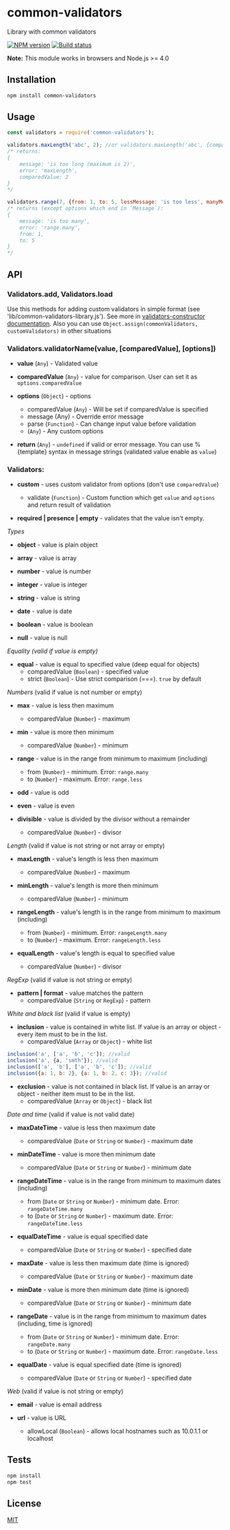 # common-validators
Library with common validators

[![NPM version](https://img.shields.io/npm/v/common-validators.svg)](https://npmjs.org/package/common-validators)
[![Build status](https://img.shields.io/travis/tamtakoe/common-validators.svg)](https://travis-ci.org/tamtakoe/common-validators)

**Note:** This module works in browsers and Node.js >= 4.0

## Installation

```sh
npm install common-validators
```

## Usage

```js
const validators = require('common-validators');

validators.maxLength('abc', 2); //or validators.maxLength('abc', {comparedValue: 2})
/* returns:
{
    message: 'is too long (maximum is 2)',
    error: 'maxLength',
    comparedValue: 2
}
*/

validators.range(7, {from: 1, to: 5, lessMessage: 'is too less', manyMessage: 'is too many'});
/* returns (except options which end in `Message`):
{
    message: 'is too many',
    error: 'range.many',
    from: 1,
    to: 5
}
*/
```

## API

### Validators.add, Validators.load

Use this methods for adding custom validators in simple format (see 'lib/common-validators-library.js').
See more in [validators-constructor documentation](https://www.npmjs.com/package/validators-constructor).
Also you can use `Object.assign(commonValidators, customValidators)` in other situations


### Validators.validatorName(value, [comparedValue], [options])

- **value** (`Any`) - Validated value

- **comparedValue** (`Any`) - value for comparison. User can set it as `options.comparedValue`

- **options** (`Object`) - options
  * comparedValue (`Any`) - Will be set if comparedValue is specified
  * message (Any) - Override error message
  * parse (`Function`) - Can change input value before validation
  * (`Any`) - Any custom options

- **return** (`Any`) - `undefined` if valid or error message. You can use %{template} syntax in message strings (validated value enable as `value`)

### Validators:

- **custom** - uses custom validator from options (don't use `comparedValue`)
  * validate (`Function`) - Custom function which get `value` and `options` and return result of validation

- **required | presence | empty** - validates that the value isn't empty.


*Types*

- **object** - value is plain object

- **array** - value is array

- **number** - value is number

- **integer** - value is integer

- **string** - value is string

- **date** - value is date

- **boolean** - value is boolean

- **null** - value is null


*Equality (valid if value is empty)*

- **equal** - value is equal to specified value (deep equal for objects)
  * comparedValue (`Boolean`) - specified value
  * strict (`Boolean`) - Use strict comparison (===). `true` by default


*Numbers* (valid if value is not number or empty)

- **max** - value is less then maximum
  * comparedValue (`Number`) - maximum

- **min** - value is more then minimum
  * comparedValue (`Number`) - minimum

- **range** - value is in the range from minimum to maximum (including)
  * from (`Number`) - minimum. Error: `range.many`
  * to (`Number`) - maximum. Error: `range.less`

- **odd** - value is odd

- **even** - value is even

- **divisible** - value is divided by the divisor without a remainder
  * comparedValue (`Number`) - divisor


*Length* (valid if value is not string or not array or empty)

- **maxLength** - value's length is less then maximum
  * comparedValue (`Number`) - maximum

- **minLength** - value's length is more then minimum
  * comparedValue (`Number`) - minimum

- **rangeLength** - value's length is in the range from minimum to maximum (including)
  * from (`Number`) - minimum. Error: `rangeLength.many`
  * to (`Number`) - maximum. Error: `rangeLength.less`

- **equalLength** - value's length is equal to specified value
  * comparedValue (`Number`) - divisor


*RegExp* (valid if value is not string or empty)

- **pattern | format** - value matches the pattern
  * comparedValue (`String` or `RegExp`) - pattern


*White and black list* (valid if value is empty)

- **inclusion** - value is contained in white list. If value is an array or object - every item must to be in the list.
  * comparedValue (`Array` or `Object`) - white list

```js
inclusion('a', ['a', 'b', 'c']); //valid
inclusion('a', {a, 'smth'}); //valid
inclusion(['a', 'b'], ['a', 'b', 'c']); //valid
inclusion({a: 1, b: 2}, {a: 1, b: 2, c: 3}); //valid
```
- **exclusion** - value is not contained in black list. If value is an array or object - neither item must to be in the list.
  * comparedValue (`Array` or `Object`) - black list


*Date and time* (valid if value is not valid date)

- **maxDateTime** - value is less then maximum date
  * comparedValue (`Date` or `String` or `Number`) - maximum date

- **minDateTime** - value is more then minimum date
  * comparedValue (`Date` or `String` or `Number`) - minimum date

- **rangeDateTime** - value is in the range from minimum to maximum dates (including)
  * from (`Date` or `String` or `Number`) - minimum date. Error: `rangeDateTime.many`
  * to (`Date` or `String` or `Number`) - maximum date. Error: `rangeDateTime.less`

- **equalDateTime** - value is equal specified date
  * comparedValue (`Date` or `String` or `Number`) - specified date

- **maxDate** - value is less then maximum date (time is ignored)
  * comparedValue (`Date` or `String` or `Number`) - maximum date

- **minDate** - value is more then minimum date (time is ignored)
  * comparedValue (`Date` or `String` or `Number`) - minimum date

- **rangeDate** - value is in the range from minimum to maximum dates (including, time is ignored)
  * from (`Date` or `String` or `Number`) - minimum date. Error: `rangeDate.many`
  * to (`Date` or `String` or `Number`) - maximum date. Error: `rangeDate.less`

- **equalDate** - value is equal specified date (time is ignored)
  * comparedValue (`Date` or `String` or `Number`) - specified date


*Web* (valid if value is not string or empty)

- **email** - value is email address

- **url** - value is URL
  * allowLocal (`Boolean`) - allows local hostnames such as 10.0.1.1 or localhost


## Tests

```sh
npm install
npm test
```

## License

[MIT](LICENSE)
